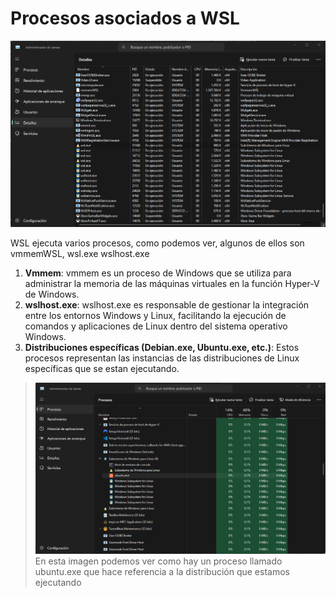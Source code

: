 # Procesos asociados a WSL
![Imagen 5](img/img5.png)

WSL ejecuta varios procesos, como podemos ver, algunos de ellos son vmmemWSL, wsl.exe wslhost.exe

1. **Vmmem**: vmmem es un proceso de Windows que se utiliza para administrar la memoria de las máquinas virtuales en la función Hyper-V de Windows.
2. **wslhost.exe**: wslhost.exe es responsable de gestionar la integración entre los entornos Windows y Linux, facilitando la ejecución de comandos y aplicaciones de Linux dentro del sistema operativo Windows.
3. **Distribuciones específicas (Debian.exe, Ubuntu.exe, etc.)**: Estos procesos representan las instancias de las distribuciones de Linux específicas que se estan ejecutando.

> ![Imagen 6](img/img6.png)
En esta imagen podemos ver como hay un proceso llamado ubuntu.exe que hace referencia a la distribución que estamos ejecutando